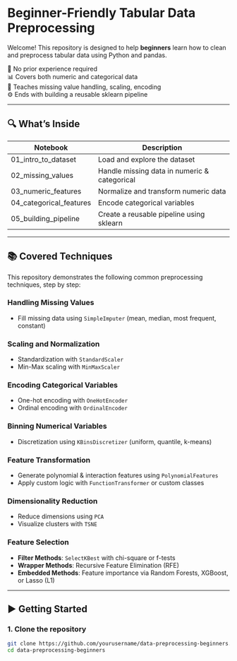 # Beginner-Friendly Tabular Data Preprocessing

Welcome! This repository is designed to help **beginners** learn how to clean and preprocess tabular data using Python and pandas.

👶 No prior experience required  
📊 Covers both numeric and categorical data  
🔁 Teaches missing value handling, scaling, encoding  
⚙️ Ends with building a reusable sklearn pipeline  

---

## 🔍 What’s Inside

| Notebook                   | Description                                 |
|---------------------------|---------------------------------------------|
| 01_intro_to_dataset       | Load and explore the dataset                |
| 02_missing_values         | Handle missing data in numeric & categorical|
| 03_numeric_features       | Normalize and transform numeric data        |
| 04_categorical_features   | Encode categorical variables                |
| 05_building_pipeline      | Create a reusable pipeline using sklearn    |

---

## 📚 Covered Techniques

This repository demonstrates the following common preprocessing techniques, step by step:

### Handling Missing Values
- Fill missing data using `SimpleImputer` (mean, median, most frequent, constant)

### Scaling and Normalization
- Standardization with `StandardScaler`
- Min-Max scaling with `MinMaxScaler`

### Encoding Categorical Variables
- One-hot encoding with `OneHotEncoder`
- Ordinal encoding with `OrdinalEncoder`

### Binning Numerical Variables
- Discretization using `KBinsDiscretizer` (uniform, quantile, k-means)

### Feature Transformation
- Generate polynomial & interaction features using `PolynomialFeatures`
- Apply custom logic with `FunctionTransformer` or custom classes

### Dimensionality Reduction
- Reduce dimensions using `PCA`
- Visualize clusters with `TSNE`

### Feature Selection
- **Filter Methods**: `SelectKBest` with chi-square or f-tests
- **Wrapper Methods**: Recursive Feature Elimination (RFE)
- **Embedded Methods**: Feature importance via Random Forests, XGBoost, or Lasso (L1)

---

## ▶️ Getting Started

### 1. Clone the repository

```bash
git clone https://github.com/yourusername/data-preprocessing-beginners.git
cd data-preprocessing-beginners
